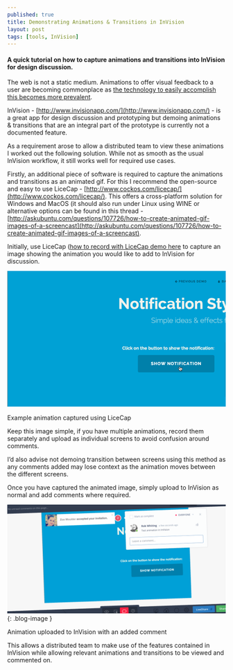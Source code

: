 ```yaml
---
published: true
title: Demonstrating Animations & Transitions in InVision
layout: post
tags: [tools, InVision]
---
```

#### A quick tutorial on how to capture animations and transitions into InVision for design discussion.

The web is not a static medium. Animations to offer visual feedback to a user are becoming commonplace as [the technology to easily accomplish this becomes more prevalent](http://caniuse.com/#feat=css-animation).

InVision - [http://www.invisionapp.com/](http://www.invisionapp.com/) - is a great app for design discussion and prototyping but demoing animations & transitions that are an integral part of the prototype is currently not a documented feature.

As a requirement arose to allow a distributed team to view these animations I worked out the following solution. While not as smooth as the usual InVision workflow, it still works well for required use cases.

Firstly, an additional piece of software is required to capture the animations and transitions as an animated gif. For this I recommend the open-source and easy to use LiceCap - [http://www.cockos.com/licecap/](http://www.cockos.com/licecap/). This offers a cross-platform solution for Windows and MacOS (it should also run under Linux using WINE or alternative options can be found in this thread - [http://askubuntu.com/questions/107726/how-to-create-animated-gif-images-of-a-screencast](http://askubuntu.com/questions/107726/how-to-create-animated-gif-images-of-a-screencast).

Initially, use LiceCap ([how to record with LiceCap demo here](http://www.cockos.com/licecap/how_to_licecap.gif) to capture an image showing the animation you would like to add to InVision for discussion.

![Example animation captured using LiceCap](https://raw.githubusercontent.com/whitingx/whitingx.github.io/master/_posts/images/notification-anim-demo.gif "Example animation captured using LiceCap")

<span class="blog-image-caption">Example animation captured using LiceCap</span>

Keep this image simple, if you have multiple animations, record them separately and upload as individual screens to avoid confusion around comments.

I’d also advise not demoing transition between screens using this method as any comments added may lose context as the animation moves between the different screens.

Once you have captured the animated image, simply upload to InVision as normal and add comments where required.

![Animation uploaded to InVision with an added comment](https://raw.githubusercontent.com/whitingx/whitingx.github.io/master/_posts/images/invision-anim-comment-2.png "[Animation uploaded to InVision with an added comment"){: .blog-image }

<span class="blog-image-caption">Animation uploaded to InVision with an added comment</span>

This allows a distributed team to make use of the features contained in InVision while allowing relevant animations and transitions to be viewed and commented on.